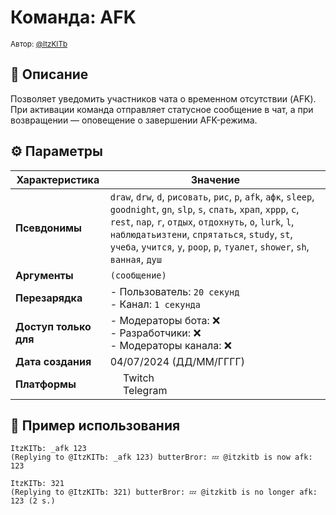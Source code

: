 # Команда: AFK
<sup>Автор: [@ItzKITb](https://twitch.tv/itzkitb)</sup>

## 📝 Описание
Позволяет уведомить участников чата о временном отсутствии (AFK). При активации команда отправляет статусное сообщение в чат, а при возвращении — оповещение о завершении AFK-режима.

## ⚙️ Параметры
| Характеристика        | Значение                     |
|-----------------------|------------------------------|
| **Псевдонимы**        | `draw`, `drw`, `d`, `рисовать`, `рис`, `р`, `afk`, `афк`, `sleep`, `goodnight`, `gn`, `slp`, `s`, `спать`, `храп`, `хррр`, `с`, `rest`, `nap`, `r`, `отдых`, `отдохнуть`, `о`, `lurk`, `l`, `наблюдатьизтени`, `спрятаться`, `study`, `st`, `учеба`, `учится`, `у`, `poop`, `p`, `туалет`, `shower`, `sh`, `ванная`, `душ` |
| **Аргументы**         | `(сообщение)` |
| **Перезарядка**       | - Пользователь: `20 секунд`<br>- Канал: `1 секунда` |
| **Доступ только для**            | - Модераторы бота: ❌<br>- Разработчики: ❌<br>- Модераторы канала: ❌ |
| **Дата создания**     | 04/07/2024 (ДД/ММ/ГГГГ)      |
| **Платформы**         | <img src="https://upload.wikimedia.org/wikipedia/commons/thumb/c/ce/Twitch_logo_2019.svg/512px-Twitch_logo_2019.svg.png" width="16"> Twitch<br><img src="https://upload.wikimedia.org/wikipedia/commons/thumb/8/83/Telegram_2019_Logo.svg/512px-Telegram_2019_Logo.svg.png" width="16"> Telegram |

## 💬 Пример использования
```
ItzKITЬ: _afk 123 
(Replying to @ItzKITЬ: _afk 123) butterBror: 💤 @itzkitb is now afk: 123 

ItzKITЬ: 321 
(Replying to @ItzKITЬ: 321) butterBror: 💤 @itzkitb is no longer afk: 123 (2 s.) 
```